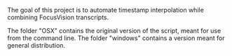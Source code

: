 The goal of this project is to automate timestamp interpolation while combining FocusVision transcripts.

The folder "OSX" contains the original version of the script, meant for use from the command line. The folder "windows" contains a version meant for general distribution.
